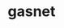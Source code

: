 ---
title: "gasnet"
layout: cache
categories: [package, develop]
meta: {"compilers": ["gcc@11.4.0", "intel-oneapi-compilers@2025.1.0"], "num_specs": 114, "num_specs_by_stack": {"e4s": 48, "e4s-neoverse-v2": 9, "e4s-oneapi": 27, "e4s-rocm-external": 39, "root": 114}, "oss": ["ubuntu22.04"], "platforms": ["linux"], "stacks": ["e4s", "e4s-neoverse-v2", "e4s-oneapi", "e4s-rocm-external", "root"], "targets": ["neoverse_v2", "x86_64_v3"], "versions": ["2024.5.0", "2025.2.0-snapshot"]}
spec_details: [{"compiler": "intel-oneapi-compilers@2025.1.0", "hash": "22eg5vpf6urbfp6z2fihg6r4qxluxnos", "os": "ubuntu22.04", "platform": "linux", "size": "-", "stacks": ["e4s-oneapi", "root"], "target": "x86_64_v3", "variants": ["build_system=generic", "conduits:=smp", "~cuda", "~debug", "~level_zero", "~rocm"], "versions": ["2025.2.0-snapshot"]}, {"compiler": "intel-oneapi-compilers@2025.1.0", "hash": "25kua3fnxo63jjdd7ue2ggt2kzo6qg2w", "os": "ubuntu22.04", "platform": "linux", "size": "-", "stacks": ["e4s-oneapi", "root"], "target": "x86_64_v3", "variants": ["build_system=generic", "conduits:=smp", "~cuda", "~debug", "~level_zero", "~rocm"], "versions": ["2025.2.0-snapshot"]}, {"compiler": "gcc@11.4.0", "hash": "2easo2mbe2x6ngatjzb6ohr73zc6w6sj", "os": "ubuntu22.04", "platform": "linux", "size": "-", "stacks": ["e4s", "root"], "target": "x86_64_v3", "variants": ["amdgpu_target:=gfx90a", "build_system=generic", "conduits:=smp", "~cuda", "~debug", "~level_zero", "+rocm"], "versions": ["2025.2.0-snapshot"]}, {"compiler": "gcc@11.4.0", "hash": "2fxzuwrrq2vrzmciz5rmfwl5tdgd6pg3", "os": "ubuntu22.04", "platform": "linux", "size": "-", "stacks": ["e4s-rocm-external", "root"], "target": "x86_64_v3", "variants": ["amdgpu_target:=gfx90a", "build_system=generic", "conduits:=smp", "~cuda", "~debug", "~level_zero", "+rocm"], "versions": ["2025.2.0-snapshot"]}, {"compiler": "gcc@11.4.0", "hash": "2g22vfaq2fzdezhinowf3kozvyowemyn", "os": "ubuntu22.04", "platform": "linux", "size": "-", "stacks": ["e4s-neoverse-v2", "root"], "target": "neoverse_v2", "variants": ["build_system=generic", "conduits:=none", "~cuda", "~debug", "~level_zero", "~rocm"], "versions": ["2024.5.0"]}, {"compiler": "gcc@11.4.0", "hash": "2jikyksxpgysmpsug26xl3vof4eqbt3i", "os": "ubuntu22.04", "platform": "linux", "size": "-", "stacks": ["e4s-neoverse-v2", "root"], "target": "neoverse_v2", "variants": ["build_system=generic", "conduits:=none", "~cuda", "~debug", "~level_zero", "~rocm"], "versions": ["2024.5.0"]}, {"compiler": "gcc@11.4.0", "hash": "2kechzz52pnok5j4veats7ftkwxpk4qw", "os": "ubuntu22.04", "platform": "linux", "size": "-", "stacks": ["e4s", "root"], "target": "x86_64_v3", "variants": ["amdgpu_target:=gfx90a", "build_system=generic", "conduits:=smp", "~cuda", "~debug", "~level_zero", "+rocm"], "versions": ["2025.2.0-snapshot"]}, {"compiler": "gcc@11.4.0", "hash": "2ryzxijriyty3ltsqt2opwqyku25p7b2", "os": "ubuntu22.04", "platform": "linux", "size": "-", "stacks": ["e4s-rocm-external", "root"], "target": "x86_64_v3", "variants": ["amdgpu_target:=gfx908", "build_system=generic", "conduits:=smp", "~cuda", "~debug", "~level_zero", "+rocm"], "versions": ["2025.2.0-snapshot"]}, {"compiler": "gcc@11.4.0", "hash": "2uidz3o63pt6kh23d6fn6tq2ebjcj5o4", "os": "ubuntu22.04", "platform": "linux", "size": "-", "stacks": ["e4s-neoverse-v2", "root"], "target": "neoverse_v2", "variants": ["build_system=generic", "conduits:=none", "~cuda", "~debug", "~level_zero", "~rocm"], "versions": ["2024.5.0"]}, {"compiler": "intel-oneapi-compilers@2025.1.0", "hash": "3guicxwfefgs3zybvifl5bl22fbo7xe5", "os": "ubuntu22.04", "platform": "linux", "size": "-", "stacks": ["e4s-oneapi", "root"], "target": "x86_64_v3", "variants": ["build_system=generic", "conduits:=none", "~cuda", "~debug", "~level_zero", "~rocm"], "versions": ["2024.5.0"]}, {"compiler": "gcc@11.4.0", "hash": "3ulssyjdjdie5z25sgw3iijhk4v27nty", "os": "ubuntu22.04", "platform": "linux", "size": "-", "stacks": ["e4s-rocm-external", "root"], "target": "x86_64_v3", "variants": ["amdgpu_target:=gfx908", "build_system=generic", "conduits:=smp", "~cuda", "~debug", "~level_zero", "+rocm"], "versions": ["2025.2.0-snapshot"]}, {"compiler": "gcc@11.4.0", "hash": "3vjbohed5k6l6alwyskqdv7f6bluhw6u", "os": "ubuntu22.04", "platform": "linux", "size": "-", "stacks": ["e4s", "root"], "target": "x86_64_v3", "variants": ["build_system=generic", "conduits:=smp", "~cuda", "~debug", "~level_zero", "~rocm"], "versions": ["2025.2.0-snapshot"]}, {"compiler": "gcc@11.4.0", "hash": "3y3tjetfhjonykw5sqtwmq32f664hrli", "os": "ubuntu22.04", "platform": "linux", "size": "-", "stacks": ["e4s-rocm-external", "root"], "target": "x86_64_v3", "variants": ["amdgpu_target:=gfx90a", "build_system=generic", "conduits:=smp", "~cuda", "~debug", "~level_zero", "+rocm"], "versions": ["2025.2.0-snapshot"]}, {"compiler": "intel-oneapi-compilers@2025.1.0", "hash": "47t4rfybljwbvq3zt67eqgsbg5d7yhrr", "os": "ubuntu22.04", "platform": "linux", "size": "-", "stacks": ["e4s-oneapi", "root"], "target": "x86_64_v3", "variants": ["build_system=generic", "conduits:=none", "~cuda", "~debug", "~level_zero", "~rocm"], "versions": ["2024.5.0"]}, {"compiler": "gcc@11.4.0", "hash": "4a4j6t2ad6mfqdc2tzvkphzmbd2wl3g5", "os": "ubuntu22.04", "platform": "linux", "size": "-", "stacks": ["e4s", "e4s-rocm-external", "root"], "target": "x86_64_v3", "variants": ["build_system=generic", "conduits:=none", "~cuda", "~debug", "~level_zero", "~rocm"], "versions": ["2024.5.0"]}, {"compiler": "gcc@11.4.0", "hash": "4baggkkhn7sef3vr3ngdd5mc4quf5ouw", "os": "ubuntu22.04", "platform": "linux", "size": "-", "stacks": ["e4s-rocm-external", "root"], "target": "x86_64_v3", "variants": ["amdgpu_target:=gfx908", "build_system=generic", "conduits:=smp", "~cuda", "~debug", "~level_zero", "+rocm"], "versions": ["2025.2.0-snapshot"]}, {"compiler": "gcc@11.4.0", "hash": "4fsztoq6d47mwdtucxz4m7xi25esi3rr", "os": "ubuntu22.04", "platform": "linux", "size": "-", "stacks": ["e4s", "root"], "target": "x86_64_v3", "variants": ["build_system=generic", "conduits:=smp", "~cuda", "~debug", "~level_zero", "~rocm"], "versions": ["2025.2.0-snapshot"]}, {"compiler": "gcc@11.4.0", "hash": "4pku6vhegde3n5cdem7blhh3kvm4bfcp", "os": "ubuntu22.04", "platform": "linux", "size": "-", "stacks": ["e4s", "root"], "target": "x86_64_v3", "variants": ["amdgpu_target:=gfx90a", "build_system=generic", "conduits:=smp", "~cuda", "~debug", "~level_zero", "+rocm"], "versions": ["2025.2.0-snapshot"]}, {"compiler": "gcc@11.4.0", "hash": "4sdqmy7wjpgvj5vfxfetje6yhew5zes3", "os": "ubuntu22.04", "platform": "linux", "size": "-", "stacks": ["e4s", "root"], "target": "x86_64_v3", "variants": ["amdgpu_target:=gfx90a", "build_system=generic", "conduits:=smp", "~cuda", "~debug", "~level_zero", "+rocm"], "versions": ["2025.2.0-snapshot"]}, {"compiler": "gcc@11.4.0", "hash": "5mxvbdfo4qxnluamvkgrvlwis54dzfyz", "os": "ubuntu22.04", "platform": "linux", "size": "-", "stacks": ["e4s-rocm-external", "root"], "target": "x86_64_v3", "variants": ["amdgpu_target:=gfx908", "build_system=generic", "conduits:=smp", "~cuda", "~debug", "~level_zero", "+rocm"], "versions": ["2025.2.0-snapshot"]}, {"compiler": "gcc@11.4.0", "hash": "5nhpxo27yi6ozpcdiwohwjo7fct232os", "os": "ubuntu22.04", "platform": "linux", "size": "-", "stacks": ["e4s", "e4s-rocm-external", "root"], "target": "x86_64_v3", "variants": ["build_system=generic", "conduits:=none", "~cuda", "~debug", "~level_zero", "~rocm"], "versions": ["2024.5.0"]}, {"compiler": "intel-oneapi-compilers@2025.1.0", "hash": "5wwe267yqigcuepsh7az56mxwxgqxsyu", "os": "ubuntu22.04", "platform": "linux", "size": "-", "stacks": ["e4s-oneapi", "root"], "target": "x86_64_v3", "variants": ["build_system=generic", "conduits:=none", "~cuda", "~debug", "~level_zero", "~rocm"], "versions": ["2024.5.0"]}, {"compiler": "intel-oneapi-compilers@2025.1.0", "hash": "63wkrjjzbuzmq7zy62ldxjapapx7nzxv", "os": "ubuntu22.04", "platform": "linux", "size": "-", "stacks": ["e4s-oneapi", "root"], "target": "x86_64_v3", "variants": ["build_system=generic", "conduits:=smp", "~cuda", "~debug", "~level_zero", "~rocm"], "versions": ["2025.2.0-snapshot"]}, {"compiler": "gcc@11.4.0", "hash": "6ac6zxn24edmjmimcvlyzmu3rmjxmotq", "os": "ubuntu22.04", "platform": "linux", "size": "-", "stacks": ["e4s", "e4s-rocm-external", "root"], "target": "x86_64_v3", "variants": ["build_system=generic", "conduits:=none", "~cuda", "~debug", "~level_zero", "~rocm"], "versions": ["2024.5.0"]}, {"compiler": "intel-oneapi-compilers@2025.1.0", "hash": "6pmhf7uzfv4ak3xdzdzyqk4ryi63o2s4", "os": "ubuntu22.04", "platform": "linux", "size": "-", "stacks": ["e4s-oneapi", "root"], "target": "x86_64_v3", "variants": ["build_system=generic", "conduits:=none", "~cuda", "~debug", "~level_zero", "~rocm"], "versions": ["2024.5.0"]}, {"compiler": "gcc@11.4.0", "hash": "6s2uraicmpsyixv66uyp4kuomurxlszm", "os": "ubuntu22.04", "platform": "linux", "size": "-", "stacks": ["e4s", "root"], "target": "x86_64_v3", "variants": ["build_system=generic", "conduits:=smp", "~cuda", "~debug", "~level_zero", "~rocm"], "versions": ["2025.2.0-snapshot"]}, {"compiler": "gcc@11.4.0", "hash": "7vzj3liozhuwxjsnne2gv5zdf7ff4lbs", "os": "ubuntu22.04", "platform": "linux", "size": "-", "stacks": ["e4s-rocm-external", "root"], "target": "x86_64_v3", "variants": ["amdgpu_target:=gfx90a", "build_system=generic", "conduits:=smp", "~cuda", "~debug", "~level_zero", "+rocm"], "versions": ["2025.2.0-snapshot"]}, {"compiler": "intel-oneapi-compilers@2025.1.0", "hash": "a5hipchtueezgassdbl3hcaddtxoz6wp", "os": "ubuntu22.04", "platform": "linux", "size": "-", "stacks": ["e4s-oneapi", "root"], "target": "x86_64_v3", "variants": ["build_system=generic", "conduits:=smp", "~cuda", "~debug", "~level_zero", "~rocm"], "versions": ["2025.2.0-snapshot"]}, {"compiler": "intel-oneapi-compilers@2025.1.0", "hash": "ab2n3mmnwxtvaqznccbkq73w256jak7e", "os": "ubuntu22.04", "platform": "linux", "size": "-", "stacks": ["e4s-oneapi", "root"], "target": "x86_64_v3", "variants": ["build_system=generic", "conduits:=none", "~cuda", "~debug", "~level_zero", "~rocm"], "versions": ["2024.5.0"]}, {"compiler": "gcc@11.4.0", "hash": "afljjyfda7xxaelac42ztfypf2cgopk6", "os": "ubuntu22.04", "platform": "linux", "size": "-", "stacks": ["e4s-rocm-external", "root"], "target": "x86_64_v3", "variants": ["amdgpu_target:=gfx90a", "build_system=generic", "conduits:=smp", "~cuda", "~debug", "~level_zero", "+rocm"], "versions": ["2025.2.0-snapshot"]}, {"compiler": "gcc@11.4.0", "hash": "bealh3dscilkrgukzixbhbzyhqdeu7ud", "os": "ubuntu22.04", "platform": "linux", "size": "-", "stacks": ["e4s", "root"], "target": "x86_64_v3", "variants": ["amdgpu_target:=gfx90a", "build_system=generic", "conduits:=smp", "~cuda", "~debug", "~level_zero", "+rocm"], "versions": ["2025.2.0-snapshot"]}, {"compiler": "gcc@11.4.0", "hash": "bixtt3v2g4dnrwu2ndyibqzwoner2e27", "os": "ubuntu22.04", "platform": "linux", "size": "-", "stacks": ["e4s-neoverse-v2", "root"], "target": "neoverse_v2", "variants": ["build_system=generic", "conduits:=none", "~cuda", "~debug", "~level_zero", "~rocm"], "versions": ["2024.5.0"]}, {"compiler": "gcc@11.4.0", "hash": "bkw7alsrdxajuc5xctnkjiovgyi6rulv", "os": "ubuntu22.04", "platform": "linux", "size": "-", "stacks": ["e4s-rocm-external", "root"], "target": "x86_64_v3", "variants": ["amdgpu_target:=gfx90a", "build_system=generic", "conduits:=smp", "~cuda", "~debug", "~level_zero", "+rocm"], "versions": ["2025.2.0-snapshot"]}, {"compiler": "gcc@11.4.0", "hash": "bwhwgrjrlqr4vm5h4kczkmb4sorrzic6", "os": "ubuntu22.04", "platform": "linux", "size": "-", "stacks": ["e4s", "root"], "target": "x86_64_v3", "variants": ["amdgpu_target:=gfx90a", "build_system=generic", "conduits:=smp", "~cuda", "~debug", "~level_zero", "+rocm"], "versions": ["2025.2.0-snapshot"]}, {"compiler": "gcc@11.4.0", "hash": "bxlrbekknaop2znf6pu6czezv74qru7m", "os": "ubuntu22.04", "platform": "linux", "size": "-", "stacks": ["e4s", "root"], "target": "x86_64_v3", "variants": ["amdgpu_target:=gfx90a", "build_system=generic", "conduits:=smp", "~cuda", "~debug", "~level_zero", "+rocm"], "versions": ["2025.2.0-snapshot"]}, {"compiler": "gcc@11.4.0", "hash": "ci527j7mwjkcudfhfwy5u2vnl2xify7w", "os": "ubuntu22.04", "platform": "linux", "size": "-", "stacks": ["e4s", "root"], "target": "x86_64_v3", "variants": ["amdgpu_target:=gfx90a", "build_system=generic", "conduits:=smp", "~cuda", "~debug", "~level_zero", "+rocm"], "versions": ["2025.2.0-snapshot"]}, {"compiler": "intel-oneapi-compilers@2025.1.0", "hash": "cjzfwqk4mm5pbx45mrjvd44ec4p4aavh", "os": "ubuntu22.04", "platform": "linux", "size": "-", "stacks": ["e4s-oneapi", "root"], "target": "x86_64_v3", "variants": ["build_system=generic", "conduits:=none", "~cuda", "~debug", "~level_zero", "~rocm"], "versions": ["2024.5.0"]}, {"compiler": "gcc@11.4.0", "hash": "cnpduecwq3jepqpwfz6n2wtxmjshsfcc", "os": "ubuntu22.04", "platform": "linux", "size": "-", "stacks": ["e4s", "root"], "target": "x86_64_v3", "variants": ["amdgpu_target:=gfx90a", "build_system=generic", "conduits:=smp", "~cuda", "~debug", "~level_zero", "+rocm"], "versions": ["2025.2.0-snapshot"]}, {"compiler": "intel-oneapi-compilers@2025.1.0", "hash": "cnvdz26rsbfhfyxrmxffqkpyrnn264vk", "os": "ubuntu22.04", "platform": "linux", "size": "-", "stacks": ["e4s-oneapi", "root"], "target": "x86_64_v3", "variants": ["build_system=generic", "conduits:=none", "~cuda", "~debug", "~level_zero", "~rocm"], "versions": ["2024.5.0"]}, {"compiler": "gcc@11.4.0", "hash": "cpsyh6rxv23fbmtyvtvv3rhdsgbnaxtn", "os": "ubuntu22.04", "platform": "linux", "size": "-", "stacks": ["e4s", "root"], "target": "x86_64_v3", "variants": ["amdgpu_target:=gfx90a", "build_system=generic", "conduits:=smp", "~cuda", "~debug", "~level_zero", "+rocm"], "versions": ["2025.2.0-snapshot"]}, {"compiler": "intel-oneapi-compilers@2025.1.0", "hash": "d3gxizyxtbsfzqwcs3b4dofbsfil5klj", "os": "ubuntu22.04", "platform": "linux", "size": "-", "stacks": ["e4s-oneapi", "root"], "target": "x86_64_v3", "variants": ["build_system=generic", "conduits:=none", "~cuda", "~debug", "~level_zero", "~rocm"], "versions": ["2024.5.0"]}, {"compiler": "intel-oneapi-compilers@2025.1.0", "hash": "dgag3rmf4tncvmkjakvos5ttwjefvogo", "os": "ubuntu22.04", "platform": "linux", "size": "-", "stacks": ["e4s-oneapi", "root"], "target": "x86_64_v3", "variants": ["build_system=generic", "conduits:=none", "~cuda", "~debug", "~level_zero", "~rocm"], "versions": ["2024.5.0"]}, {"compiler": "gcc@11.4.0", "hash": "dyits6bb4ud5zywwvo6bcvlyvjdjbtq5", "os": "ubuntu22.04", "platform": "linux", "size": "-", "stacks": ["e4s", "root"], "target": "x86_64_v3", "variants": ["build_system=generic", "conduits:=smp", "~cuda", "~debug", "~level_zero", "~rocm"], "versions": ["2025.2.0-snapshot"]}, {"compiler": "gcc@11.4.0", "hash": "emooddm5b3hdf2satfaabcfko3k2wzdq", "os": "ubuntu22.04", "platform": "linux", "size": "-", "stacks": ["e4s-rocm-external", "root"], "target": "x86_64_v3", "variants": ["amdgpu_target:=gfx908", "build_system=generic", "conduits:=smp", "~cuda", "~debug", "~level_zero", "+rocm"], "versions": ["2025.2.0-snapshot"]}, {"compiler": "gcc@11.4.0", "hash": "erwxpu3jivgytss2wt4lfzt5jad3dccr", "os": "ubuntu22.04", "platform": "linux", "size": "-", "stacks": ["e4s-rocm-external", "root"], "target": "x86_64_v3", "variants": ["amdgpu_target:=gfx90a", "build_system=generic", "conduits:=smp", "~cuda", "~debug", "~level_zero", "+rocm"], "versions": ["2025.2.0-snapshot"]}, {"compiler": "gcc@11.4.0", "hash": "fbmujukue6dvwj2jlmybhj2dxcfqu6a5", "os": "ubuntu22.04", "platform": "linux", "size": "-", "stacks": ["e4s", "root"], "target": "x86_64_v3", "variants": ["amdgpu_target:=gfx90a", "build_system=generic", "conduits:=smp", "~cuda", "~debug", "~level_zero", "+rocm"], "versions": ["2025.2.0-snapshot"]}, {"compiler": "gcc@11.4.0", "hash": "fo6amwvwxbnbcaeljsalphf6c74nlyr6", "os": "ubuntu22.04", "platform": "linux", "size": "-", "stacks": ["e4s", "e4s-rocm-external", "root"], "target": "x86_64_v3", "variants": ["build_system=generic", "conduits:=none", "~cuda", "~debug", "~level_zero", "~rocm"], "versions": ["2024.5.0"]}, {"compiler": "gcc@11.4.0", "hash": "g4whihze7bglcul5ugha6owxuqpaw77i", "os": "ubuntu22.04", "platform": "linux", "size": "-", "stacks": ["e4s", "root"], "target": "x86_64_v3", "variants": ["build_system=generic", "conduits:=smp", "~cuda", "~debug", "~level_zero", "~rocm"], "versions": ["2025.2.0-snapshot"]}, {"compiler": "gcc@11.4.0", "hash": "gmlbowpzcqlkbz3hycvv3l7h7mhpkuix", "os": "ubuntu22.04", "platform": "linux", "size": "-", "stacks": ["e4s", "e4s-rocm-external", "root"], "target": "x86_64_v3", "variants": ["build_system=generic", "conduits:=none", "~cuda", "~debug", "~level_zero", "~rocm"], "versions": ["2024.5.0"]}, {"compiler": "intel-oneapi-compilers@2025.1.0", "hash": "gnlvny3kokd3jnrtv4sluifmyr5mgzlt", "os": "ubuntu22.04", "platform": "linux", "size": "-", "stacks": ["e4s-oneapi", "root"], "target": "x86_64_v3", "variants": ["build_system=generic", "conduits:=smp", "~cuda", "~debug", "~level_zero", "~rocm"], "versions": ["2025.2.0-snapshot"]}, {"compiler": "gcc@11.4.0", "hash": "goj5clvjmwerdtkqyfqwfsbgfbkhhpmt", "os": "ubuntu22.04", "platform": "linux", "size": "-", "stacks": ["e4s", "root"], "target": "x86_64_v3", "variants": ["build_system=generic", "conduits:=smp", "~cuda", "~debug", "~level_zero", "~rocm"], "versions": ["2025.2.0-snapshot"]}, {"compiler": "gcc@11.4.0", "hash": "gphvglplmebukjktftfzqc2tvimoi57g", "os": "ubuntu22.04", "platform": "linux", "size": "-", "stacks": ["e4s", "e4s-rocm-external", "root"], "target": "x86_64_v3", "variants": ["build_system=generic", "conduits:=none", "~cuda", "~debug", "~level_zero", "~rocm"], "versions": ["2024.5.0"]}, {"compiler": "gcc@11.4.0", "hash": "gpquhqu7c4oprtzkmrt3y5xannis4hqh", "os": "ubuntu22.04", "platform": "linux", "size": "-", "stacks": ["e4s-neoverse-v2", "root"], "target": "neoverse_v2", "variants": ["build_system=generic", "conduits:=none", "~cuda", "~debug", "~level_zero", "~rocm"], "versions": ["2024.5.0"]}, {"compiler": "gcc@11.4.0", "hash": "hekheqat6ibcr2hsdhrlvfs4sldklp3u", "os": "ubuntu22.04", "platform": "linux", "size": "-", "stacks": ["e4s", "root"], "target": "x86_64_v3", "variants": ["amdgpu_target:=gfx90a", "build_system=generic", "conduits:=smp", "~cuda", "~debug", "~level_zero", "+rocm"], "versions": ["2025.2.0-snapshot"]}, {"compiler": "gcc@11.4.0", "hash": "hjn7pkhijmywmjnusq4uy4lwxwo7vqhf", "os": "ubuntu22.04", "platform": "linux", "size": "-", "stacks": ["e4s", "root"], "target": "x86_64_v3", "variants": ["build_system=generic", "conduits:=smp", "~cuda", "~debug", "~level_zero", "~rocm"], "versions": ["2025.2.0-snapshot"]}, {"compiler": "intel-oneapi-compilers@2025.1.0", "hash": "hufgyl4bpqocrkktkmlr32e3mmus6hvi", "os": "ubuntu22.04", "platform": "linux", "size": "-", "stacks": ["e4s-oneapi", "root"], "target": "x86_64_v3", "variants": ["build_system=generic", "conduits:=smp", "~cuda", "~debug", "~level_zero", "~rocm"], "versions": ["2025.2.0-snapshot"]}, {"compiler": "gcc@11.4.0", "hash": "hz5xba3ihp2pv2qh2qtpjhbhomf4ev3p", "os": "ubuntu22.04", "platform": "linux", "size": "-", "stacks": ["e4s-rocm-external", "root"], "target": "x86_64_v3", "variants": ["amdgpu_target:=gfx908", "build_system=generic", "conduits:=smp", "~cuda", "~debug", "~level_zero", "+rocm"], "versions": ["2025.2.0-snapshot"]}, {"compiler": "intel-oneapi-compilers@2025.1.0", "hash": "ip5zecc5fkg7pvw7utafzorj4zhfszie", "os": "ubuntu22.04", "platform": "linux", "size": "-", "stacks": ["e4s-oneapi", "root"], "target": "x86_64_v3", "variants": ["build_system=generic", "conduits:=smp", "~cuda", "~debug", "~level_zero", "~rocm"], "versions": ["2025.2.0-snapshot"]}, {"compiler": "gcc@11.4.0", "hash": "ipgzs2moof3qepapfusiujx3tapxlqs2", "os": "ubuntu22.04", "platform": "linux", "size": "-", "stacks": ["e4s", "root"], "target": "x86_64_v3", "variants": ["amdgpu_target:=gfx90a", "build_system=generic", "conduits:=smp", "~cuda", "~debug", "~level_zero", "+rocm"], "versions": ["2025.2.0-snapshot"]}, {"compiler": "gcc@11.4.0", "hash": "j3gv5kxe5cxhahg4z4fk44jo4xgtilz3", "os": "ubuntu22.04", "platform": "linux", "size": "-", "stacks": ["e4s", "root"], "target": "x86_64_v3", "variants": ["amdgpu_target:=gfx90a", "build_system=generic", "conduits:=smp", "~cuda", "~debug", "~level_zero", "+rocm"], "versions": ["2025.2.0-snapshot"]}, {"compiler": "intel-oneapi-compilers@2025.1.0", "hash": "j3rlskcy2xwk43fp3qj5inw74oztzfpl", "os": "ubuntu22.04", "platform": "linux", "size": "-", "stacks": ["e4s-oneapi", "root"], "target": "x86_64_v3", "variants": ["build_system=generic", "conduits:=smp", "~cuda", "~debug", "~level_zero", "~rocm"], "versions": ["2025.2.0-snapshot"]}, {"compiler": "gcc@11.4.0", "hash": "j7ck2424hgjxvhlasyfzkn3tbdhbz6dd", "os": "ubuntu22.04", "platform": "linux", "size": "-", "stacks": ["e4s", "e4s-rocm-external", "root"], "target": "x86_64_v3", "variants": ["build_system=generic", "conduits:=none", "~cuda", "~debug", "~level_zero", "~rocm"], "versions": ["2024.5.0"]}, {"compiler": "gcc@11.4.0", "hash": "jhcoqik2sj2tctxszm22febgg3onezlg", "os": "ubuntu22.04", "platform": "linux", "size": "-", "stacks": ["e4s", "e4s-rocm-external", "root"], "target": "x86_64_v3", "variants": ["build_system=generic", "conduits:=none", "~cuda", "~debug", "~level_zero", "~rocm"], "versions": ["2024.5.0"]}, {"compiler": "gcc@11.4.0", "hash": "jiiyrtjzoa7z33atlaytms7h24osrgig", "os": "ubuntu22.04", "platform": "linux", "size": "-", "stacks": ["e4s", "root"], "target": "x86_64_v3", "variants": ["build_system=generic", "conduits:=smp", "~cuda", "~debug", "~level_zero", "~rocm"], "versions": ["2025.2.0-snapshot"]}, {"compiler": "gcc@11.4.0", "hash": "jjvmylcui3j6rawzz2zdtlio77wzvg77", "os": "ubuntu22.04", "platform": "linux", "size": "-", "stacks": ["e4s", "root"], "target": "x86_64_v3", "variants": ["amdgpu_target:=gfx90a", "build_system=generic", "conduits:=smp", "~cuda", "~debug", "~level_zero", "+rocm"], "versions": ["2025.2.0-snapshot"]}, {"compiler": "gcc@11.4.0", "hash": "jv6ixtnk3lgvitacaciwivtifxlehu4c", "os": "ubuntu22.04", "platform": "linux", "size": "-", "stacks": ["e4s", "root"], "target": "x86_64_v3", "variants": ["amdgpu_target:=gfx90a", "build_system=generic", "conduits:=smp", "~cuda", "~debug", "~level_zero", "+rocm"], "versions": ["2025.2.0-snapshot"]}, {"compiler": "intel-oneapi-compilers@2025.1.0", "hash": "kmwdxmqwslc5o5yorzqeggco6sdid674", "os": "ubuntu22.04", "platform": "linux", "size": "-", "stacks": ["e4s-oneapi", "root"], "target": "x86_64_v3", "variants": ["build_system=generic", "conduits:=smp", "~cuda", "~debug", "~level_zero", "~rocm"], "versions": ["2025.2.0-snapshot"]}, {"compiler": "gcc@11.4.0", "hash": "kvth6evqzyqzeqea7byifkkb27nawj7h", "os": "ubuntu22.04", "platform": "linux", "size": "-", "stacks": ["e4s", "root"], "target": "x86_64_v3", "variants": ["amdgpu_target:=gfx90a", "build_system=generic", "conduits:=smp", "~cuda", "~debug", "~level_zero", "+rocm"], "versions": ["2025.2.0-snapshot"]}, {"compiler": "gcc@11.4.0", "hash": "ljpaq65clbmd4rxq6pxymbajhmpsgbyz", "os": "ubuntu22.04", "platform": "linux", "size": "-", "stacks": ["e4s-rocm-external", "root"], "target": "x86_64_v3", "variants": ["amdgpu_target:=gfx908", "build_system=generic", "conduits:=smp", "~cuda", "~debug", "~level_zero", "+rocm"], "versions": ["2025.2.0-snapshot"]}, {"compiler": "intel-oneapi-compilers@2025.1.0", "hash": "llqlguepeljqd65hazaraw7szdrmhjkr", "os": "ubuntu22.04", "platform": "linux", "size": "-", "stacks": ["e4s-oneapi", "root"], "target": "x86_64_v3", "variants": ["build_system=generic", "conduits:=none", "~cuda", "~debug", "~level_zero", "~rocm"], "versions": ["2024.5.0"]}, {"compiler": "gcc@11.4.0", "hash": "lnyddctidzjtryxlu35awkdcy4vlwhz2", "os": "ubuntu22.04", "platform": "linux", "size": "-", "stacks": ["e4s", "root"], "target": "x86_64_v3", "variants": ["amdgpu_target:=gfx90a", "build_system=generic", "conduits:=smp", "~cuda", "~debug", "~level_zero", "+rocm"], "versions": ["2025.2.0-snapshot"]}, {"compiler": "gcc@11.4.0", "hash": "lplr63bztet3ch7fkbx3xawb537lfcc2", "os": "ubuntu22.04", "platform": "linux", "size": "-", "stacks": ["e4s-rocm-external", "root"], "target": "x86_64_v3", "variants": ["amdgpu_target:=gfx908", "build_system=generic", "conduits:=smp", "~cuda", "~debug", "~level_zero", "+rocm"], "versions": ["2025.2.0-snapshot"]}, {"compiler": "intel-oneapi-compilers@2025.1.0", "hash": "ltshkg37ernmu2nxblfidfkk73ojvtnl", "os": "ubuntu22.04", "platform": "linux", "size": "-", "stacks": ["e4s-oneapi", "root"], "target": "x86_64_v3", "variants": ["build_system=generic", "conduits:=smp", "~cuda", "~debug", "~level_zero", "~rocm"], "versions": ["2025.2.0-snapshot"]}, {"compiler": "intel-oneapi-compilers@2025.1.0", "hash": "m2e2dw54fysoywfenc4d4mqq7mrwl44l", "os": "ubuntu22.04", "platform": "linux", "size": "-", "stacks": ["e4s-oneapi", "root"], "target": "x86_64_v3", "variants": ["build_system=generic", "conduits:=smp", "~cuda", "~debug", "~level_zero", "~rocm"], "versions": ["2025.2.0-snapshot"]}, {"compiler": "gcc@11.4.0", "hash": "moycvbp2rmzt726oyqftaiiw4dj2c3eb", "os": "ubuntu22.04", "platform": "linux", "size": "-", "stacks": ["e4s", "e4s-rocm-external", "root"], "target": "x86_64_v3", "variants": ["build_system=generic", "conduits:=none", "~cuda", "~debug", "~level_zero", "~rocm"], "versions": ["2024.5.0"]}, {"compiler": "gcc@11.4.0", "hash": "n2hbjlcykmmucvlbbvccy4z4erijqqvq", "os": "ubuntu22.04", "platform": "linux", "size": "-", "stacks": ["e4s", "root"], "target": "x86_64_v3", "variants": ["amdgpu_target:=gfx90a", "build_system=generic", "conduits:=smp", "~cuda", "~debug", "~level_zero", "+rocm"], "versions": ["2025.2.0-snapshot"]}, {"compiler": "intel-oneapi-compilers@2025.1.0", "hash": "ndmfl2qep5vzxcdp3fg5q6tyl7a5zcd4", "os": "ubuntu22.04", "platform": "linux", "size": "-", "stacks": ["e4s-oneapi", "root"], "target": "x86_64_v3", "variants": ["build_system=generic", "conduits:=smp", "~cuda", "~debug", "~level_zero", "~rocm"], "versions": ["2025.2.0-snapshot"]}, {"compiler": "gcc@11.4.0", "hash": "nluedjvnbceeumri42jvbnyg24cw6vms", "os": "ubuntu22.04", "platform": "linux", "size": "-", "stacks": ["e4s", "root"], "target": "x86_64_v3", "variants": ["amdgpu_target:=gfx90a", "build_system=generic", "conduits:=smp", "~cuda", "~debug", "~level_zero", "+rocm"], "versions": ["2025.2.0-snapshot"]}, {"compiler": "gcc@11.4.0", "hash": "nnxxy37rbcrd4z63i37lmlr3dzo5ipfz", "os": "ubuntu22.04", "platform": "linux", "size": "-", "stacks": ["e4s-rocm-external", "root"], "target": "x86_64_v3", "variants": ["amdgpu_target:=gfx90a", "build_system=generic", "conduits:=smp", "~cuda", "~debug", "~level_zero", "+rocm"], "versions": ["2025.2.0-snapshot"]}, {"compiler": "gcc@11.4.0", "hash": "oqqe3lea4pv4ydxecarkvptji3l47hpo", "os": "ubuntu22.04", "platform": "linux", "size": "-", "stacks": ["e4s-rocm-external", "root"], "target": "x86_64_v3", "variants": ["amdgpu_target:=gfx908", "build_system=generic", "conduits:=smp", "~cuda", "~debug", "~level_zero", "+rocm"], "versions": ["2025.2.0-snapshot"]}, {"compiler": "gcc@11.4.0", "hash": "orib63wcpl5qxv4xw5jihcggi4gpd23q", "os": "ubuntu22.04", "platform": "linux", "size": "-", "stacks": ["e4s-rocm-external", "root"], "target": "x86_64_v3", "variants": ["amdgpu_target:=gfx90a", "build_system=generic", "conduits:=smp", "~cuda", "~debug", "~level_zero", "+rocm"], "versions": ["2025.2.0-snapshot"]}, {"compiler": "gcc@11.4.0", "hash": "ovdjf2eg2n5tnam24zpmxpupulofvdl7", "os": "ubuntu22.04", "platform": "linux", "size": "-", "stacks": ["e4s", "root"], "target": "x86_64_v3", "variants": ["amdgpu_target:=gfx90a", "build_system=generic", "conduits:=smp", "~cuda", "~debug", "~level_zero", "+rocm"], "versions": ["2025.2.0-snapshot"]}, {"compiler": "gcc@11.4.0", "hash": "p3p56pqikypf3uomgxvh3uwiw7j4w4wo", "os": "ubuntu22.04", "platform": "linux", "size": "-", "stacks": ["e4s-rocm-external", "root"], "target": "x86_64_v3", "variants": ["amdgpu_target:=gfx90a", "build_system=generic", "conduits:=smp", "~cuda", "~debug", "~level_zero", "+rocm"], "versions": ["2025.2.0-snapshot"]}, {"compiler": "gcc@11.4.0", "hash": "pck3npdsnzuvzwg5ih2wdfo2mt43otj6", "os": "ubuntu22.04", "platform": "linux", "size": "-", "stacks": ["e4s", "root"], "target": "x86_64_v3", "variants": ["amdgpu_target:=gfx90a", "build_system=generic", "conduits:=smp", "~cuda", "~debug", "~level_zero", "+rocm"], "versions": ["2025.2.0-snapshot"]}, {"compiler": "intel-oneapi-compilers@2025.1.0", "hash": "pfew4m2p3e72h4eqibznki7ibg5ks7kq", "os": "ubuntu22.04", "platform": "linux", "size": "-", "stacks": ["e4s-oneapi", "root"], "target": "x86_64_v3", "variants": ["build_system=generic", "conduits:=none", "~cuda", "~debug", "~level_zero", "~rocm"], "versions": ["2024.5.0"]}, {"compiler": "gcc@11.4.0", "hash": "pqc6sw72qut3ghqbw574qhimh57dkahk", "os": "ubuntu22.04", "platform": "linux", "size": "-", "stacks": ["e4s-neoverse-v2", "root"], "target": "neoverse_v2", "variants": ["build_system=generic", "conduits:=none", "~cuda", "~debug", "~level_zero", "~rocm"], "versions": ["2024.5.0"]}, {"compiler": "gcc@11.4.0", "hash": "pqe4a5u2wgcrzkhyoe5ovzthjtga5lno", "os": "ubuntu22.04", "platform": "linux", "size": "-", "stacks": ["e4s", "root"], "target": "x86_64_v3", "variants": ["build_system=generic", "conduits:=smp", "~cuda", "~debug", "~level_zero", "~rocm"], "versions": ["2025.2.0-snapshot"]}, {"compiler": "gcc@11.4.0", "hash": "pvo2kirtu36lhflsafdjbzohcvf75bac", "os": "ubuntu22.04", "platform": "linux", "size": "-", "stacks": ["e4s", "root"], "target": "x86_64_v3", "variants": ["build_system=generic", "conduits:=smp", "~cuda", "~debug", "~level_zero", "~rocm"], "versions": ["2025.2.0-snapshot"]}, {"compiler": "gcc@11.4.0", "hash": "qbtoaferuh5rrzbg555bxxgfk5uvorrn", "os": "ubuntu22.04", "platform": "linux", "size": "-", "stacks": ["e4s", "root"], "target": "x86_64_v3", "variants": ["amdgpu_target:=gfx90a", "build_system=generic", "conduits:=smp", "~cuda", "~debug", "~level_zero", "+rocm"], "versions": ["2025.2.0-snapshot"]}, {"compiler": "gcc@11.4.0", "hash": "qcnueb7erl44ip5lix53emusux4kqkge", "os": "ubuntu22.04", "platform": "linux", "size": "-", "stacks": ["e4s-rocm-external", "root"], "target": "x86_64_v3", "variants": ["amdgpu_target:=gfx90a", "build_system=generic", "conduits:=smp", "~cuda", "~debug", "~level_zero", "+rocm"], "versions": ["2025.2.0-snapshot"]}, {"compiler": "intel-oneapi-compilers@2025.1.0", "hash": "qpcxwg72fpxnxxcvm5uvks456hj35ejm", "os": "ubuntu22.04", "platform": "linux", "size": "-", "stacks": ["e4s-oneapi", "root"], "target": "x86_64_v3", "variants": ["build_system=generic", "conduits:=smp", "~cuda", "~debug", "~level_zero", "~rocm"], "versions": ["2025.2.0-snapshot"]}, {"compiler": "gcc@11.4.0", "hash": "qsgp36jfxir3zptsh4uoupdrkyoifcal", "os": "ubuntu22.04", "platform": "linux", "size": "-", "stacks": ["e4s", "root"], "target": "x86_64_v3", "variants": ["build_system=generic", "conduits:=smp", "~cuda", "~debug", "~level_zero", "~rocm"], "versions": ["2025.2.0-snapshot"]}, {"compiler": "gcc@11.4.0", "hash": "rliqh2cxwxwgey6hgn3oucabsev4sckn", "os": "ubuntu22.04", "platform": "linux", "size": "-", "stacks": ["e4s-rocm-external", "root"], "target": "x86_64_v3", "variants": ["amdgpu_target:=gfx908", "build_system=generic", "conduits:=smp", "~cuda", "~debug", "~level_zero", "+rocm"], "versions": ["2025.2.0-snapshot"]}, {"compiler": "gcc@11.4.0", "hash": "rqux6e5abbcv7ddjeqr5dep2czhogong", "os": "ubuntu22.04", "platform": "linux", "size": "-", "stacks": ["e4s", "root"], "target": "x86_64_v3", "variants": ["build_system=generic", "conduits:=smp", "~cuda", "~debug", "~level_zero", "~rocm"], "versions": ["2025.2.0-snapshot"]}, {"compiler": "gcc@11.4.0", "hash": "rytastam7qu7bjdabwffykyp4z7ak7xw", "os": "ubuntu22.04", "platform": "linux", "size": "-", "stacks": ["e4s-rocm-external", "root"], "target": "x86_64_v3", "variants": ["amdgpu_target:=gfx90a", "build_system=generic", "conduits:=smp", "~cuda", "~debug", "~level_zero", "+rocm"], "versions": ["2025.2.0-snapshot"]}, {"compiler": "gcc@11.4.0", "hash": "t7qbadsqpne6npyuxs3xkxngcmruzkhp", "os": "ubuntu22.04", "platform": "linux", "size": "-", "stacks": ["e4s-rocm-external", "root"], "target": "x86_64_v3", "variants": ["amdgpu_target:=gfx90a", "build_system=generic", "conduits:=smp", "~cuda", "~debug", "~level_zero", "+rocm"], "versions": ["2025.2.0-snapshot"]}, {"compiler": "gcc@11.4.0", "hash": "thjnuhzpveyn5uygyeuxhvk3cv2237sm", "os": "ubuntu22.04", "platform": "linux", "size": "-", "stacks": ["e4s-rocm-external", "root"], "target": "x86_64_v3", "variants": ["amdgpu_target:=gfx90a", "build_system=generic", "conduits:=smp", "~cuda", "~debug", "~level_zero", "+rocm"], "versions": ["2025.2.0-snapshot"]}, {"compiler": "gcc@11.4.0", "hash": "ucgxyokfqkdfbdfgvmx5gg37vjcniofq", "os": "ubuntu22.04", "platform": "linux", "size": "-", "stacks": ["e4s-rocm-external", "root"], "target": "x86_64_v3", "variants": ["amdgpu_target:=gfx90a", "build_system=generic", "conduits:=smp", "~cuda", "~debug", "~level_zero", "+rocm"], "versions": ["2025.2.0-snapshot"]}, {"compiler": "gcc@11.4.0", "hash": "udkozl3srbf2m2t2qopw673x7efbynkr", "os": "ubuntu22.04", "platform": "linux", "size": "-", "stacks": ["e4s-rocm-external", "root"], "target": "x86_64_v3", "variants": ["amdgpu_target:=gfx908", "build_system=generic", "conduits:=smp", "~cuda", "~debug", "~level_zero", "+rocm"], "versions": ["2025.2.0-snapshot"]}, {"compiler": "gcc@11.4.0", "hash": "ufgh7s5aykdqbjtrbcfvnemt3tilq4w7", "os": "ubuntu22.04", "platform": "linux", "size": "-", "stacks": ["e4s", "root"], "target": "x86_64_v3", "variants": ["amdgpu_target:=gfx90a", "build_system=generic", "conduits:=smp", "~cuda", "~debug", "~level_zero", "+rocm"], "versions": ["2025.2.0-snapshot"]}, {"compiler": "gcc@11.4.0", "hash": "up7x3apa6enkakbg6gdpe4xvukbb5kmp", "os": "ubuntu22.04", "platform": "linux", "size": "-", "stacks": ["e4s", "root"], "target": "x86_64_v3", "variants": ["amdgpu_target:=gfx90a", "build_system=generic", "conduits:=smp", "~cuda", "~debug", "~level_zero", "+rocm"], "versions": ["2025.2.0-snapshot"]}, {"compiler": "gcc@11.4.0", "hash": "vy2mt3uk4ztoba743xuby4lahhv4ddo7", "os": "ubuntu22.04", "platform": "linux", "size": "-", "stacks": ["e4s-neoverse-v2", "root"], "target": "neoverse_v2", "variants": ["build_system=generic", "conduits:=none", "~cuda", "~debug", "~level_zero", "~rocm"], "versions": ["2024.5.0"]}, {"compiler": "gcc@11.4.0", "hash": "vzbtpkm2kbm5dzp5podoxlssw7gzdwnz", "os": "ubuntu22.04", "platform": "linux", "size": "-", "stacks": ["e4s-neoverse-v2", "root"], "target": "neoverse_v2", "variants": ["build_system=generic", "conduits:=none", "~cuda", "~debug", "~level_zero", "~rocm"], "versions": ["2024.5.0"]}, {"compiler": "intel-oneapi-compilers@2025.1.0", "hash": "wqpmfvagqmautiye7nsktuzvrygtx3k2", "os": "ubuntu22.04", "platform": "linux", "size": "-", "stacks": ["e4s-oneapi", "root"], "target": "x86_64_v3", "variants": ["build_system=generic", "conduits:=smp", "~cuda", "~debug", "~level_zero", "~rocm"], "versions": ["2025.2.0-snapshot"]}, {"compiler": "gcc@11.4.0", "hash": "xc3zs2gjcpc7ik5pilw3t7ub56nkkq7c", "os": "ubuntu22.04", "platform": "linux", "size": "-", "stacks": ["e4s-neoverse-v2", "root"], "target": "neoverse_v2", "variants": ["build_system=generic", "conduits:=none", "~cuda", "~debug", "~level_zero", "~rocm"], "versions": ["2024.5.0"]}, {"compiler": "intel-oneapi-compilers@2025.1.0", "hash": "xcrzjbykfx22jorw6zjgoc2mnn3pp56i", "os": "ubuntu22.04", "platform": "linux", "size": "-", "stacks": ["e4s-oneapi", "root"], "target": "x86_64_v3", "variants": ["build_system=generic", "conduits:=none", "~cuda", "~debug", "~level_zero", "~rocm"], "versions": ["2024.5.0"]}, {"compiler": "gcc@11.4.0", "hash": "xg5sdvfqe5imegjmmmsthnyujej3o6oh", "os": "ubuntu22.04", "platform": "linux", "size": "-", "stacks": ["e4s-rocm-external", "root"], "target": "x86_64_v3", "variants": ["amdgpu_target:=gfx90a", "build_system=generic", "conduits:=smp", "~cuda", "~debug", "~level_zero", "+rocm"], "versions": ["2025.2.0-snapshot"]}, {"compiler": "gcc@11.4.0", "hash": "xnlvpq42fyqmcqhetjmcylqwesco56gr", "os": "ubuntu22.04", "platform": "linux", "size": "-", "stacks": ["e4s", "root"], "target": "x86_64_v3", "variants": ["build_system=generic", "conduits:=smp", "~cuda", "~debug", "~level_zero", "~rocm"], "versions": ["2025.2.0-snapshot"]}, {"compiler": "gcc@11.4.0", "hash": "xpguznlsizm4xdmcyp6cd5cgrsvs6zps", "os": "ubuntu22.04", "platform": "linux", "size": "-", "stacks": ["e4s-rocm-external", "root"], "target": "x86_64_v3", "variants": ["amdgpu_target:=gfx908", "build_system=generic", "conduits:=smp", "~cuda", "~debug", "~level_zero", "+rocm"], "versions": ["2025.2.0-snapshot"]}, {"compiler": "gcc@11.4.0", "hash": "xxiukzn5txwsm7ueo3osnbujrwwqnbhf", "os": "ubuntu22.04", "platform": "linux", "size": "-", "stacks": ["e4s", "root"], "target": "x86_64_v3", "variants": ["amdgpu_target:=gfx90a", "build_system=generic", "conduits:=smp", "~cuda", "~debug", "~level_zero", "+rocm"], "versions": ["2025.2.0-snapshot"]}, {"compiler": "intel-oneapi-compilers@2025.1.0", "hash": "y6fs3kh6ntdw7s3ei355mklfeqap3ynf", "os": "ubuntu22.04", "platform": "linux", "size": "-", "stacks": ["e4s-oneapi", "root"], "target": "x86_64_v3", "variants": ["build_system=generic", "conduits:=smp", "~cuda", "~debug", "~level_zero", "~rocm"], "versions": ["2025.2.0-snapshot"]}, {"compiler": "gcc@11.4.0", "hash": "yfexbejhwevr4hy6wvcaxz5dr22syufz", "os": "ubuntu22.04", "platform": "linux", "size": "-", "stacks": ["e4s-rocm-external", "root"], "target": "x86_64_v3", "variants": ["amdgpu_target:=gfx908", "build_system=generic", "conduits:=smp", "~cuda", "~debug", "~level_zero", "+rocm"], "versions": ["2025.2.0-snapshot"]}, {"compiler": "gcc@11.4.0", "hash": "ygzwqmxbngompmjx4zmgcpsoizjnkkaf", "os": "ubuntu22.04", "platform": "linux", "size": "-", "stacks": ["e4s-rocm-external", "root"], "target": "x86_64_v3", "variants": ["amdgpu_target:=gfx908", "build_system=generic", "conduits:=smp", "~cuda", "~debug", "~level_zero", "+rocm"], "versions": ["2025.2.0-snapshot"]}, {"compiler": "gcc@11.4.0", "hash": "z4qpy72pitx5qzw5kdyitdbdywt3pati", "os": "ubuntu22.04", "platform": "linux", "size": "-", "stacks": ["e4s-rocm-external", "root"], "target": "x86_64_v3", "variants": ["amdgpu_target:=gfx908", "build_system=generic", "conduits:=smp", "~cuda", "~debug", "~level_zero", "+rocm"], "versions": ["2025.2.0-snapshot"]}]
---